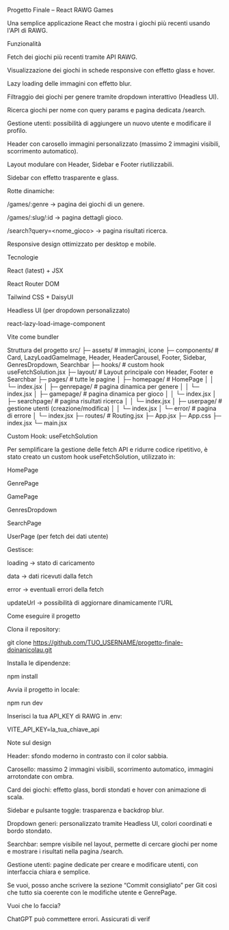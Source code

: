 Progetto Finale – React RAWG Games

Una semplice applicazione React che mostra i giochi più recenti usando l'API di RAWG.

Funzionalità

Fetch dei giochi più recenti tramite API RAWG.

Visualizzazione dei giochi in schede responsive con effetto glass e hover.

Lazy loading delle immagini con effetto blur.

Filtraggio dei giochi per genere tramite dropdown interattivo (Headless UI).

Ricerca giochi per nome con query params e pagina dedicata /search.

Gestione utenti: possibilità di aggiungere un nuovo utente e modificare il profilo.

Header con carosello immagini personalizzato (massimo 2 immagini visibili, scorrimento automatico).

Layout modulare con Header, Sidebar e Footer riutilizzabili.

Sidebar con effetto trasparente e glass.

Rotte dinamiche:

/games/:genre → pagina dei giochi di un genere.

/games/:slug/:id → pagina dettagli gioco.

/search?query=<nome_gioco> → pagina risultati ricerca.

Responsive design ottimizzato per desktop e mobile.

Tecnologie

React (latest) + JSX

React Router DOM

Tailwind CSS + DaisyUI

Headless UI (per dropdown personalizzato)

react-lazy-load-image-component

Vite come bundler

Struttura del progetto
src/
├─ assets/             # immagini, icone
├─ components/         # Card, LazyLoadGameImage, Header, HeaderCarousel, Footer, Sidebar, GenresDropdown, Searchbar
├─ hooks/              # custom hook useFetchSolution.jsx
├─ layout/             # Layout principale con Header, Footer e Searchbar
├─ pages/              # tutte le pagine
│  ├─ homepage/        # HomePage
│  │   └─ index.jsx
│  ├─ genrepage/       # pagina dinamica per genere
│  │   └─ index.jsx
│  ├─ gamepage/        # pagina dinamica per gioco
│  │   └─ index.jsx
│  ├─ searchpage/      # pagina risultati ricerca
│  │   └─ index.jsx
│  ├─ userpage/        # gestione utenti (creazione/modifica)
│  │   └─ index.jsx
│  └─ error/           # pagina di errore
│      └─ index.jsx
├─ routes/             # Routing.jsx
├─ App.jsx
├─ App.css
├─ index.jsx
└─ main.jsx

Custom Hook: useFetchSolution

Per semplificare la gestione delle fetch API e ridurre codice ripetitivo, è stato creato un custom hook useFetchSolution, utilizzato in:

HomePage

GenrePage

GamePage

GenresDropdown

SearchPage

UserPage (per fetch dei dati utente)

Gestisce:

loading → stato di caricamento

data → dati ricevuti dalla fetch

error → eventuali errori della fetch

updateUrl → possibilità di aggiornare dinamicamente l’URL

Come eseguire il progetto

Clona il repository:

git clone https://github.com/TUO_USERNAME/progetto-finale-doinanicolau.git


Installa le dipendenze:

npm install


Avvia il progetto in locale:

npm run dev


Inserisci la tua API_KEY di RAWG in .env:

VITE_API_KEY=la_tua_chiave_api

Note sul design

Header: sfondo moderno in contrasto con il color sabbia.

Carosello: massimo 2 immagini visibili, scorrimento automatico, immagini arrotondate con ombra.

Card dei giochi: effetto glass, bordi stondati e hover con animazione di scala.

Sidebar e pulsante toggle: trasparenza e backdrop blur.

Dropdown generi: personalizzato tramite Headless UI, colori coordinati e bordo stondato.

Searchbar: sempre visibile nel layout, permette di cercare giochi per nome e mostrare i risultati nella pagina /search.

Gestione utenti: pagine dedicate per creare e modificare utenti, con interfaccia chiara e semplice.

Se vuoi, posso anche scrivere la sezione “Commit consigliato” per Git così che tutto sia coerente con le modifiche utente e GenrePage.

Vuoi che lo faccia?

ChatGPT può commettere errori. Assicurati di verif